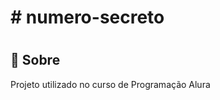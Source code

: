 <h1># numero-secreto<h1>
<h2>  📖 Sobre </h2>
<p> Projeto utilizado no curso de Programação Alura </p>
